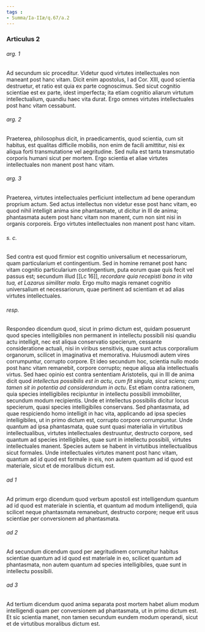 ```yaml
---
tags : 
- Summa/Ia-IIæ/q.67/a.2
---
```


### Articulus 2

###### arg. 1
Ad secundum sic proceditur. Videtur quod virtutes intellectuales non maneant post hanc vitam. Dicit enim apostolus, I ad Cor. XIII, quod scientia destruetur, et ratio est quia ex parte cognoscimus. Sed sicut cognitio scientiae est ex parte, idest imperfecta; ita etiam cognitio aliarum virtutum intellectualium, quandiu haec vita durat. Ergo omnes virtutes intellectuales post hanc vitam cessabunt.

###### arg. 2
Praeterea, philosophus dicit, in praedicamentis, quod scientia, cum sit habitus, est qualitas difficile mobilis, non enim de facili amittitur, nisi ex aliqua forti transmutatione vel aegritudine. Sed nulla est tanta transmutatio corporis humani sicut per mortem. Ergo scientia et aliae virtutes intellectuales non manent post hanc vitam.

###### arg. 3
Praeterea, virtutes intellectuales perficiunt intellectum ad bene operandum proprium actum. Sed actus intellectus non videtur esse post hanc vitam, eo quod nihil intelligit anima sine phantasmate, ut dicitur in III de anima; phantasmata autem post hanc vitam non manent, cum non sint nisi in organis corporeis. Ergo virtutes intellectuales non manent post hanc vitam.

###### s. c.
Sed contra est quod firmior est cognitio universalium et necessariorum, quam particularium et contingentium. Sed in homine remanet post hanc vitam cognitio particularium contingentium, puta eorum quae quis fecit vel passus est; secundum illud [[Lc 16]], *recordare quia recepisti bona in vita tua, et Lazarus similiter mala*. Ergo multo magis remanet cognitio universalium et necessariorum, quae pertinent ad scientiam et ad alias virtutes intellectuales.

###### resp.
Respondeo dicendum quod, sicut in primo dictum est, quidam posuerunt quod species intelligibiles non permanent in intellectu possibili nisi quandiu actu intelligit, nec est aliqua conservatio specierum, cessante consideratione actuali, nisi in viribus sensitivis, quae sunt actus corporalium organorum, scilicet in imaginativa et memorativa. Huiusmodi autem vires corrumpuntur, corrupto corpore. Et ideo secundum hoc, scientia nullo modo post hanc vitam remanebit, corpore corrupto; neque aliqua alia intellectualis virtus. Sed haec opinio est contra sententiam Aristotelis, qui in III de anima dicit quod *intellectus possibilis est in actu, cum fit singula, sicut sciens; cum tamen sit in potentia ad considerandum in actu*. Est etiam contra rationem, quia species intelligibiles recipiuntur in intellectu possibili immobiliter, secundum modum recipientis. Unde et intellectus possibilis dicitur locus specierum, quasi species intelligibiles conservans. Sed phantasmata, ad quae respiciendo homo intelligit in hac vita, applicando ad ipsa species intelligibiles, ut in primo dictum est, corrupto corpore corrumpuntur. Unde quantum ad ipsa phantasmata, quae sunt quasi materialia in virtutibus intellectualibus, virtutes intellectuales destruuntur, destructo corpore, sed quantum ad species intelligibiles, quae sunt in intellectu possibili, virtutes intellectuales manent. Species autem se habent in virtutibus intellectualibus sicut formales. Unde intellectuales virtutes manent post hanc vitam, quantum ad id quod est formale in eis, non autem quantum ad id quod est materiale, sicut et de moralibus dictum est.

###### ad 1
Ad primum ergo dicendum quod verbum apostoli est intelligendum quantum ad id quod est materiale in scientia, et quantum ad modum intelligendi, quia scilicet neque phantasmata remanebunt, destructo corpore; neque erit usus scientiae per conversionem ad phantasmata.

###### ad 2
Ad secundum dicendum quod per aegritudinem corrumpitur habitus scientiae quantum ad id quod est materiale in eo, scilicet quantum ad phantasmata, non autem quantum ad species intelligibiles, quae sunt in intellectu possibili.

###### ad 3
Ad tertium dicendum quod anima separata post mortem habet alium modum intelligendi quam per conversionem ad phantasmata, ut in primo dictum est. Et sic scientia manet, non tamen secundum eundem modum operandi, sicut et de virtutibus moralibus dictum est.

